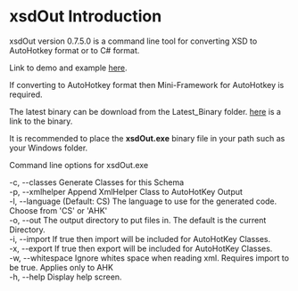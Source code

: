 # xsdOut Introduction

xsdOut version 0.7.5.0 is a command line tool for converting XSD to AutoHotkey format or to C# format.

Link to demo and example [here](https://amourspirit.github.io/XSD-to-AutoHotkey-or-CS/).

If converting to AutoHotkey format then Mini-Framework for AutoHotkey is required.

The latest binary can be download from the Latest_Binary folder. [here](https://github.com/Amourspirit/XSD-to-AutoHotkey-or-CS/raw/master/Latest_Binary/Xsdout.exe) is a link to the binary.  

It is recommended to place the **xsdOut.exe** binary file in your path such as your Windows folder.  

Command line options for xsdOut.exe  

 -c, --classes       Generate Classes for this Schema  
 -p, --xmlhelper     Append XmlHelper Class to AutoHotKey Output  
 -l, --language      (Default: CS) The language to use for the generated code. Choose from 'CS' or 'AHK'  
 -o, --out           The output directory to put files in. The default is the current Directory.  
 -i, --import        If true then import will be included for AutoHotKey Classes.  
 -x, --export        If true then export will be included for AutoHotKey Classes.  
 -w, --whitespace    Ignore whites space when reading xml. Requires import to be true. Applies only to AHK  
 -h, --help          Display help screen.  